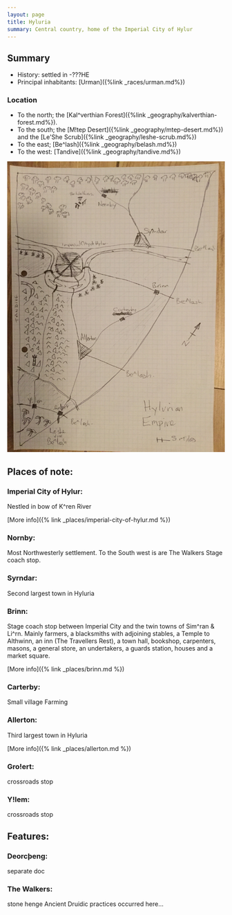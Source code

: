 ```yaml
---
layout: page
title: Hyluria
summary: Central country, home of the Imperial City of Hylur
---
```


## Summary

- History: settled in -???HE
- Principal inhabitants: [Urman]({%link _races/urman.md%})

### Location

- To the north; the [Kal^verthian Forest]({%link _geography/kalverthian-forest.md%}). 
- To the south; the [M!tep Desert]({%link _geography/mtep-desert.md%}) and the [Le'She Scrub]({%link _geography/leshe-scrub.md%})
- To the east; [Be^lash]({%link _geography/belash.md%})
- To the west: [Tandive]({%link _geography/tandive.md%})

![Hyluria](/assets/Hylurian-empire.JPG)

## Places of note:

### Imperial City of Hylur:
Nestled in bow of K^ren River

[More info]({% link _places/imperial-city-of-hylur.md %})

### Nornby:
Most Northwesterly settlement.
To the South west is are The Walkers
Stage coach stop.

### Syrndar:
Second largest town in Hyluria

### Brinn:
Stage coach stop  between Imperial City and the twin towns of Sim^ran & Li^rn. Mainly farmers, a blacksmiths with adjoining stables, a Temple to Althwinn, an inn (The Travellers Rest), a town hall, bookshop, carpenters, masons, a general store, an undertakers, a guards station, houses and a market square.

[More info]({% link _places/brinn.md %})

### Carterby:
Small village
Farming

### Allerton:
Third largest town in Hyluria

[More info]({% link _places/allerton.md %})

### Gro!ert:
crossroads stop

### Y!lem:
crossroads stop

## Features:

### Deorcþeng:
separate doc

### The Walkers:
stone henge
Ancient Druidic practices occurred here...
